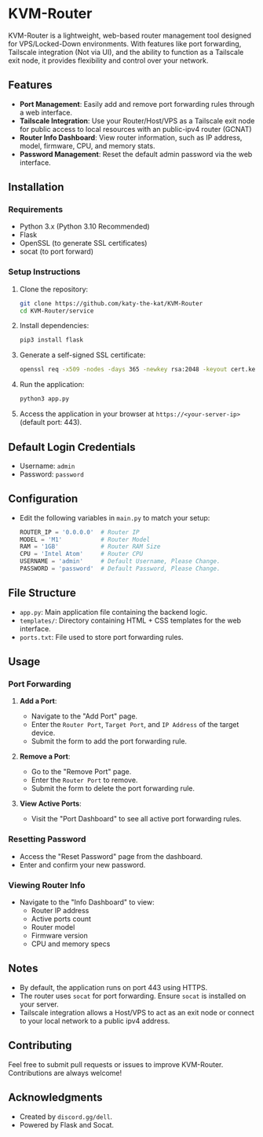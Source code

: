 # KVM-Router

KVM-Router is a lightweight, web-based router management tool designed for VPS/Locked-Down environments. With features like port forwarding, Tailscale integration (Not via UI), and the ability to function as a Tailscale exit node, it provides flexibility and control over your network.

## Features

- **Port Management**: Easily add and remove port forwarding rules through a web interface.
- **Tailscale Integration**: Use your Router/Host/VPS as a Tailscale exit node for public access to local resources with an public-ipv4 router (GCNAT)
- **Router Info Dashboard**: View router information, such as IP address, model, firmware, CPU, and memory stats.
- **Password Management**: Reset the default admin password via the web interface.

## Installation

### Requirements

- Python 3.x (Python 3.10 Recommended)
- Flask
- OpenSSL (to generate SSL certificates)
- socat (to port forward)

### Setup Instructions

1. Clone the repository:
   ```bash
   git clone https://github.com/katy-the-kat/KVM-Router
   cd KVM-Router/service
   ```

2. Install dependencies:
   ```bash
   pip3 install flask
   ```

3. Generate a self-signed SSL certificate:
   ```bash
   openssl req -x509 -nodes -days 365 -newkey rsa:2048 -keyout cert.key -out cert.pem
   ```

4. Run the application:
   ```bash
   python3 app.py
   ```

5. Access the application in your browser at `https://<your-server-ip>` (default port: 443).

## Default Login Credentials

- Username: `admin`
- Password: `password`

## Configuration

- Edit the following variables in `main.py` to match your setup:
  ```python
  ROUTER_IP = '0.0.0.0'  # Router IP
  MODEL = 'M1'           # Router Model
  RAM = '1GB'            # Router RAM Size
  CPU = 'Intel Atom'     # Router CPU
  USERNAME = 'admin'     # Default Username, Please Change.
  PASSWORD = 'password'  # Default Password, Please Change.
  ```

## File Structure

- `app.py`: Main application file containing the backend logic.
- `templates/`: Directory containing HTML + CSS templates for the web interface.
- `ports.txt`: File used to store port forwarding rules.

## Usage

### Port Forwarding

1. **Add a Port**:
   - Navigate to the "Add Port" page.
   - Enter the `Router Port`, `Target Port`, and `IP Address` of the target device.
   - Submit the form to add the port forwarding rule.

2. **Remove a Port**:
   - Go to the "Remove Port" page.
   - Enter the `Router Port` to remove.
   - Submit the form to delete the port forwarding rule.

3. **View Active Ports**:
   - Visit the "Port Dashboard" to see all active port forwarding rules.

### Resetting Password

- Access the "Reset Password" page from the dashboard.
- Enter and confirm your new password.

### Viewing Router Info

- Navigate to the "Info Dashboard" to view:
  - Router IP address
  - Active ports count
  - Router model
  - Firmware version
  - CPU and memory specs

## Notes

- By default, the application runs on port 443 using HTTPS.
- The router uses `socat` for port forwarding. Ensure `socat` is installed on your server.
- Tailscale integration allows a Host/VPS to act as an exit node or connect to your local network to a public ipv4 address.

## Contributing

Feel free to submit pull requests or issues to improve KVM-Router. Contributions are always welcome!

## Acknowledgments

- Created by `discord.gg/dell`.
- Powered by Flask and Socat.
